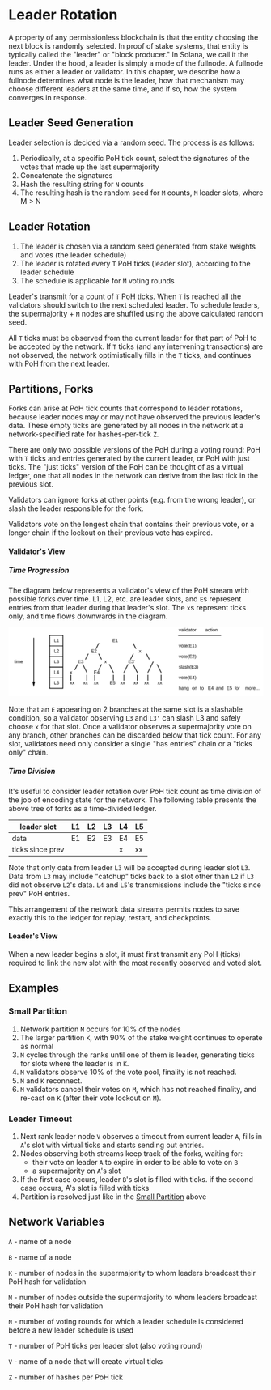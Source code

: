 # Leader Rotation

A property of any permissionless blockchain is that the entity choosing the next block is randomly selected. In proof of stake systems,
that entity is typically called the "leader" or "block producer." In Solana, we call it the leader. Under the hood, a leader is
simply a mode of the fullnode. A fullnode runs as either a leader or validator. In this chapter, we describe how a fullnode determines
what node is the leader, how that mechanism may choose different leaders at the same time, and if so, how the system converges in response.

## Leader Seed Generation

Leader selection is decided via a random seed.  The process is as follows:

1. Periodically, at a specific PoH tick count, select the signatures of the votes that made up the last supermajority
2. Concatenate the signatures
3. Hash the resulting string for `N` counts
4. The resulting hash is the random seed for `M` counts, `M` leader slots, where M > N

## Leader Rotation

1. The leader is chosen via a random seed generated from stake weights and votes (the leader schedule)
2. The leader is rotated every `T` PoH ticks (leader slot), according to the leader schedule
3. The schedule is applicable for `M` voting rounds

Leader's transmit for a count of `T` PoH ticks.  When `T` is reached all the validators should switch to the next scheduled leader.  To schedule leaders, the supermajority + `M` nodes are shuffled using the above calculated random seed.

All `T` ticks must be observed from the current leader for that part of PoH to be accepted by the network.  If `T` ticks (and any intervening transactions) are not observed, the network optimistically fills in the `T` ticks, and continues with PoH from the next leader.

## Partitions, Forks

Forks can arise at PoH tick counts that correspond to leader rotations, because leader nodes may or may not have observed the previous leader's data.  These empty ticks are generated by all nodes in the network at a network-specified rate for hashes-per-tick `Z`.

There are only two possible versions of the PoH during a voting round: PoH with `T` ticks and entries generated by the current leader, or PoH with just ticks.  The "just ticks" version of the PoH can be thought of as a virtual ledger, one that all nodes in the network can derive from the last tick in the previous slot.

Validators can ignore forks at other points (e.g. from the wrong leader), or slash the leader responsible for the fork.

Validators vote on the longest chain that contains their previous vote, or a longer chain if the lockout on their previous vote has expired.


#### Validator's View

##### Time Progression
The diagram below represents a validator's view of the PoH stream with possible forks over time.  L1, L2, etc. are leader slots, and `E`s represent entries from that leader during that leader's slot.  The `x`s represent ticks only, and time flows downwards in the diagram.


<img alt="Leader scheduler" src="img/leader-scheduler.svg" class="center"/>

Note that an `E` appearing on 2 branches at the same slot is a slashable condition, so a validator observing `L3` and `L3'` can slash L3 and safely choose `x` for that slot.  Once a validator observes a supermajority vote on any branch, other branches can be discarded below that tick count.  For any slot, validators need only consider a single "has entries" chain or a "ticks only" chain.

##### Time Division

It's useful to consider leader rotation over PoH tick count as time division of the job of encoding state for the network.  The following table presents the above tree of forks as a time-divided ledger.

leader slot |  L1 | L2 | L3 | L4 | L5
-------|----|----|----|----|----
data      |  E1| E2 | E3 | E4  | E5
ticks since prev  | | | | x | xx

Note that only data from leader `L3` will be accepted during leader slot
`L3`.  Data from `L3` may include "catchup" ticks back to a slot other than
`L2` if `L3` did not observe `L2`'s data.  `L4` and `L5`'s transmissions
include the "ticks since prev" PoH entries.

This arrangement of the network data streams permits nodes to save exactly this
to the ledger for replay, restart, and checkpoints.

#### Leader's View

When a new leader begins a slot, it must first transmit any PoH (ticks)
required to link the new slot with the most recently observed and voted
slot.


## Examples

### Small Partition
1. Network partition `M` occurs for 10% of the nodes
2. The larger partition `K`, with 90% of the stake weight continues to operate as
   normal
3. `M` cycles through the ranks until one of them is leader, generating ticks for
   slots where the leader is in `K`.
4. `M` validators observe 10% of the vote pool, finality is not reached.
5. `M` and `K` reconnect.
6. `M` validators cancel their votes on `M`, which has not reached finality, and
   re-cast on `K` (after their vote lockout on `M`).

### Leader Timeout
1. Next rank leader node `V` observes a timeout from current leader `A`, fills in
   `A`'s slot with virtual ticks and starts sending out entries.
2. Nodes observing both streams keep track of the forks, waiting for:
   * their vote on leader `A` to expire in order to be able to vote on `B`
   * a supermajority on `A`'s slot
3. If the first case occurs, leader `B`'s slot is filled with ticks. if the
   second case occurs, A's slot is filled with ticks
4. Partition is resolved just like in the [Small Partition](#small-parition)
   above


## Network Variables

`A` - name of a node

`B` - name of a node

`K` - number of nodes in the supermajority to whom leaders broadcast their
PoH hash for validation

`M` - number of nodes outside the supermajority to whom leaders broadcast their
PoH hash for validation

`N` - number of voting rounds for which a leader schedule is considered before
a new leader schedule is used

`T` - number of PoH ticks per leader slot (also voting round)

`V` - name of a node that will create virtual ticks

`Z` - number of hashes per PoH tick
